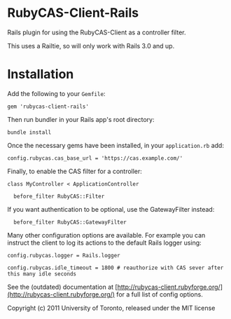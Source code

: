RubyCAS-Client-Rails
====================

Rails plugin for using the RubyCAS-Client as a controller filter.

This uses a Railtie, so will only work with Rails 3.0 and up.


Installation
============

Add the following to your `Gemfile`:

    gem 'rubycas-client-rails'
    
Then run bundler in your Rails app's root directory:

    bundle install

Once the necessary gems have been installed, in your `application.rb` add:

    config.rubycas.cas_base_url = 'https://cas.example.com/'
  
Finally, to enable the CAS filter for a controller:

    class MyController < ApplicationController
  
      before_filter RubyCAS::Filter
      
If you want authentication to be optional, use the GatewayFilter instead:

      before_filter RubyCAS::GatewayFilter
  
Many other configuration options are available. For example you can instruct
the client to log its actions to the default Rails logger using:

    config.rubycas.logger = Rails.logger

    config.rubycas.idle_timeout = 1800 # reauthorize with CAS sever after this many idle seconds

See the (outdated) documentation at [http://rubycas-client.rubyforge.org/](http://rubycas-client.rubyforge.org/)
for a full list of config options.


Copyright (c) 2011 University of Toronto, released under the MIT license
